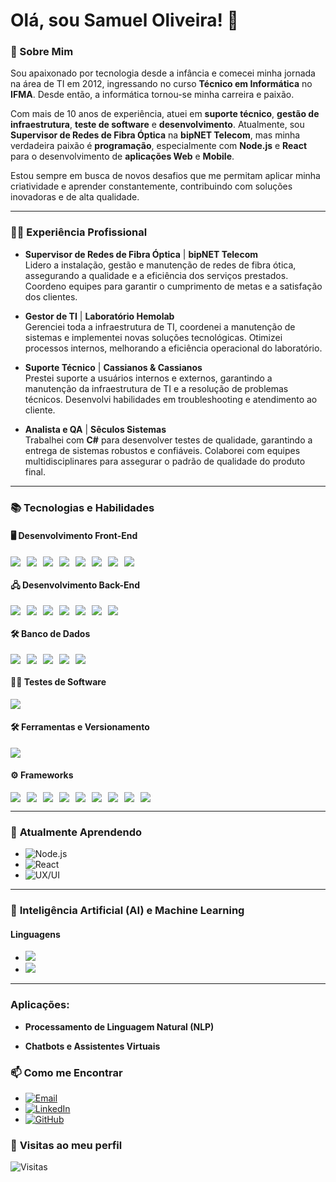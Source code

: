 # Olá, sou Samuel Oliveira! 👋

### 🚀 Sobre Mim

Sou apaixonado por tecnologia desde a infância e comecei minha jornada na área de TI em 2012, ingressando no curso  **Técnico em Informática** no **IFMA**. Desde então, a informática tornou-se minha carreira e paixão.

Com mais de 10 anos de experiência, atuei em **suporte técnico**, **gestão de infraestrutura**, **teste de software** e **desenvolvimento**. Atualmente, sou **Supervisor de Redes de Fibra Óptica** na **bipNET Telecom**, mas minha verdadeira paixão é **programação**, especialmente com **Node.js** e **React** para o desenvolvimento de **aplicações Web** e **Mobile**.

Estou sempre em busca de novos desafios que me permitam aplicar minha criatividade e aprender constantemente, contribuindo com soluções inovadoras e de alta qualidade.

---

### 🧑‍💻 Experiência Profissional

- **Supervisor de Redes de Fibra Óptica** | **bipNET Telecom**  
  Lidero a instalação, gestão e manutenção de redes de fibra ótica, assegurando a qualidade e a eficiência dos serviços prestados. Coordeno equipes para garantir o cumprimento de metas e a satisfação dos clientes.

- **Gestor de TI** | **Laboratório Hemolab**  
  Gerenciei toda a infraestrutura de TI, coordenei a manutenção de sistemas e implementei novas soluções tecnológicas. Otimizei processos internos, melhorando a eficiência operacional do laboratório.

- **Suporte Técnico** | **Cassianos & Cassianos**  
  Prestei suporte a usuários internos e externos, garantindo a manutenção da infraestrutura de TI e a resolução de problemas técnicos. Desenvolvi habilidades em troubleshooting e atendimento ao cliente.

- **Analista e QA** | **Sêculos Sistemas**  
  Trabalhei com **C#** para desenvolver testes de qualidade, garantindo a entrega de sistemas robustos e confiáveis. Colaborei com equipes multidisciplinares para assegurar o padrão de qualidade do produto final.

---

### 📚 Tecnologias e Habilidades

#### 🖥️ **Desenvolvimento Front-End**
<div style="display: flex; flex-wrap: wrap; gap: 10px;">
  <img src="https://img.shields.io/badge/TypeScript-3178C6?style=for-the-badge&logo=typescript&logoColor=white" />
  <img src="https://img.shields.io/badge/HTML5-E34F26?style=for-the-badge&logo=html5&logoColor=white" />
  <img src="https://img.shields.io/badge/CSS3-1572B6?style=for-the-badge&logo=css3&logoColor=white" />
  <img src="https://img.shields.io/badge/JavaScript-F7DF1E?style=for-the-badge&logo=javascript&logoColor=black" />
  <img src="https://img.shields.io/badge/React-20232A?style=for-the-badge&logo=react&logoColor=61DAFB" />
  <img src="https://img.shields.io/badge/UX%2FUI-000000?style=for-the-badge&logo=figma&logoColor=white" />
  <img src="https://img.shields.io/badge/Bootstrap-563D7C?style=for-the-badge&logo=bootstrap&logoColor=white" />
  <img src="https://img.shields.io/badge/WordPress-21759B?style=for-the-badge&logo=wordpress&logoColor=white" />
</div>

#### 🖧 **Desenvolvimento Back-End**
<div style="display: flex; flex-wrap: wrap; gap: 10px;">
  <img src="https://img.shields.io/badge/Node.js-339933?style=for-the-badge&logo=node.js&logoColor=white" />
  <img src="https://img.shields.io/badge/Django-092E20?style=for-the-badge&logo=django&logoColor=white" />
  <img src="https://img.shields.io/badge/Python-3776AB?style=for-the-badge&logo=python&logoColor=white" />
  <img src="https://img.shields.io/badge/PHP-777BB4?style=for-the-badge&logo=php&logoColor=white" />
  <img src="https://img.shields.io/badge/C%23-239120?style=for-the-badge&logo=c-sharp&logoColor=white" />
  <img src="https://img.shields.io/badge/Java-007396?style=for-the-badge&logo=java&logoColor=white" />
  <img src="https://img.shields.io/badge/C-00599C?style=for-the-badge" />
</div>

#### 🛠️ **Banco de Dados**
<div style="display: flex; flex-wrap: wrap; gap: 10px;">
  <img src="https://img.shields.io/badge/MySQL-4479A1?style=for-the-badge&logo=mysql&logoColor=white" />
  <img src="https://img.shields.io/badge/PostgreSQL-4169E1?style=for-the-badge&logo=postgresql&logoColor=white" />
  <img src="https://img.shields.io/badge/SQL%20Server-CC2927?style=for-the-badge&logo=microsoftsqlserver&logoColor=white" />
  <img src="https://img.shields.io/badge/MongoDB-47A248?style=for-the-badge&logo=mongodb&logoColor=white" />
  <img src="https://img.shields.io/badge/Firebase-FFCA28?style=for-the-badge&logo=firebase&logoColor=white" />
</div>

#### 🧑‍💻 **Testes de Software**
<div style="display: flex; flex-wrap: wrap; gap: 10px;">
  <img src="https://img.shields.io/badge/Cypress-17202C?style=for-the-badge&logo=cypress&logoColor=white" />
</div>

#### 🛠️ **Ferramentas e Versionamento**
<div style="display: flex; flex-wrap: wrap; gap: 10px;">
  <img src="https://img.shields.io/badge/GitHub-%23121011?style=for-the-badge&logo=github&logoColor=white" />
</div>

#### ⚙️ **Frameworks**
<div style="display: flex; flex-wrap: wrap; gap: 10px;">
  <img src="https://img.shields.io/badge/Express.js-000000?style=for-the-badge&logo=express&logoColor=white" />
  <img src="https://img.shields.io/badge/Next.js-000000?style=for-the-badge&logo=next.js&logoColor=white" />
  <img src="https://img.shields.io/badge/Tailwind%20CSS-38B2AC?style=for-the-badge&logo=tailwindcss&logoColor=white" />
  <img src="https://img.shields.io/badge/React%20Bootstrap-6610F2?style=for-the-badge&logo=react-bootstrap&logoColor=white" />
  <img src="https://img.shields.io/badge/Java%20EE-007396?style=for-the-badge&logo=java&logoColor=white" />
  <img src="https://img.shields.io/badge/React%20Router-CA4245?style=for-the-badge&logo=react-router&logoColor=white" />
  <img src="https://img.shields.io/badge/Create%20React%20App-09D3AC?style=for-the-badge&logo=create-react-app&logoColor=white" />
  <img src="https://img.shields.io/badge/Mongoose-880D53?style=for-the-badge&logo=mongoose&logoColor=white" />
  <img src="https://img.shields.io/badge/NestJS-E0234E?style=for-the-badge&logo=nestjs&logoColor=white" />
</div>

---

### 🌱 **Atualmente Aprendendo**

- ![Node.js](https://img.shields.io/badge/Node.js-339933?style=for-the-badge&logo=node.js&logoColor=white)  
- ![React](https://img.shields.io/badge/React-20232A?style=for-the-badge&logo=react&logoColor=61DAFB)  
- ![UX/UI](https://img.shields.io/badge/UX%2FUI-000000?style=for-the-badge&logo=figma&logoColor=white)

---

### 🤖 **Inteligência Artificial (AI) e Machine Learning**

#### **Linguagens**
- <img src="https://img.shields.io/badge/Python-3776AB?style=for-the-badge&logo=python&logoColor=white" />
- <img src="https://img.shields.io/badge/Node.js-339933?style=for-the-badge&logo=node.js&logoColor=white" /> 

---

### **Aplicações:**

- **Processamento de Linguagem Natural (NLP)**

- **Chatbots e Assistentes Virtuais**

### 📫 **Como me Encontrar**

-  [![Email](https://img.shields.io/badge/Email-%23D14836?style=for-the-badge&logo=gmail&logoColor=white)](mailto:samuel-dng@outlook.com)
-  [![LinkedIn](https://img.shields.io/badge/LinkedIn-%230A66C2?style=for-the-badge&logo=linkedin&logoColor=white)](https://www.linkedin.com/in/samuel-oliveira-26bb7014a/)
-  [![GitHub](https://img.shields.io/badge/GitHub-%23121011?style=for-the-badge&logo=github&logoColor=white)](https://github.com/samueldng)
### 👀 **Visitas ao meu perfil**

![Visitas](https://komarev.com/ghpvc/?username=samueldng)
